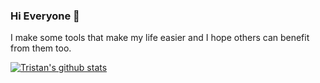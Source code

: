 ### Hi Everyone 👋

I make some tools that make my life easier and I hope others can benefit from them too.

[![Tristan's github stats](https://github-readme-stats.vercel.app/api?username=tristanmorgan&show_icons=true)](https://github.com/anuraghazra/github-readme-stats)
